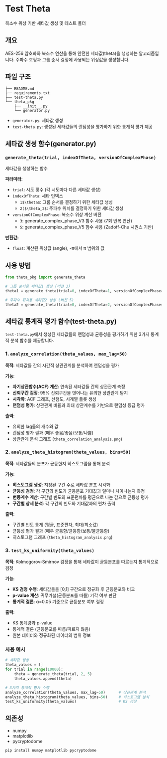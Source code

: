 # Test Theta

복소수 위상 기반 세타값 생성 및 테스트 폴더

## 개요

AES-256 암호화와 복소수 연산을 통해 안전한 세타값(theta)을 생성하는 알고리즘입니다. 
주파수 호핑과 그룹 순서 결정에 사용되는 위상값을 생성합니다.

## 파일 구조
```
├── README.md
├── requirements.txt
├── test-theta.py
└── theta_pkg
    ├── __init__.py
    └── generator.py
```
- `generator.py`: 세타값 생성
- `test-theta.py`: 생성된 세타값들의 랜덤성을 평가하기 위한 통계적 평가 제공

## 세타값 생성 함수(generator.py)

### `generate_theta(trial, indexOfTheta, versionOfComplexPhase)`

세타값을 생성하는 함수

**파라미터:**
- `trial`: 시도 횟수 (각 시도마다 다른 세타값 생성)
- `indexOfTheta`: 세타 인덱스
  - `1$\theta$`: 그룹 순서를 결정하기 위한 세타값 생성
  - `2($\theta_2$`: 주파수 위치를 결정하기 위한 세타값 생성
- `versionOfComplexPhase`: 복소수 위상 계산 버전
  - `3`: generate_complex_phase_V3 함수 사용 (7회 반복 연산)
  - `5`: generate_complex_phase_V5 함수 사용 (Zadoff-Chu 시퀀스 기반)

**반환값:**
- `float`: 계산된 위상값 (angle), -π에서 π 범위의 값

## 사용 방법

```python
from theta_pkg import generate_theta

# 그룹 순서용 세타값1 생성 (버전 3)
theta1 = generate_theta(trial=0, indexOfTheta=1, versionOfComplexPhase=3)

# 주파수 위치용 세타값2 생성 (버전 5)
theta2 = generate_theta(trial=0, indexOfTheta=2, versionOfComplexPhase=5)
```

## 세타값 통계적 평가 함수(test-theta.py)

`test-theta.py`에서 생성된 세타값들의 랜덤성과 균등성을 평가하기 위한 3가지 통계적 분석 함수를 제공합니다.

### 1. `analyze_correlation(theta_values, max_lag=50)`

**목적**: 세타값들 간의 시간적 상관관계를 분석하여 랜덤성을 평가

**기능**:
- **자기상관함수(ACF) 계산**: 연속된 세타값들 간의 상관관계 측정
- **신뢰구간 검정**: 95% 신뢰구간을 벗어나는 유의한 상관관계 탐지
- **시각화**: ACF 그래프, 산점도, 시계열 플롯 생성
- **랜덤성 평가**: 상관관계 비율과 최대 상관계수를 기반으로 랜덤성 등급 평가

**출력**: 
- 유의한 lag들의 개수와 값
- 랜덤성 평가 결과 (매우 좋음/좋음/보통/나쁨)
- 상관관계 분석 그래프 (`theta_correlation_analysis.png`)

### 2. `analyze_theta_histogram(theta_values, bins=50)`

**목적**: 세타값들의 분포가 균등한지 히스토그램을 통해 분석

**기능**:
- **히스토그램 생성**: 지정된 구간 수로 세타값 분포 시각화
- **균등성 검정**: 각 구간의 빈도가 균등분포 기대값과 얼마나 차이나는지 측정
- **변동계수 계산**: 구간별 빈도의 표준편차를 평균으로 나눈 값으로 균등성 평가
- **구간별 상세 분석**: 각 구간의 빈도와 기대값과의 편차 출력

**출력**:
- 구간별 빈도 통계 (평균, 표준편차, 최대/최소값)
- 균등성 평가 결과 (매우 균등함/균등함/보통/불균등함)
- 히스토그램 그래프 (`theta_histogram_analysis.png`)

### 3. `test_ks_uniformity(theta_values)`

**목적**: Kolmogorov-Smirnov 검정을 통해 세타값이 균등분포를 따르는지 통계적으로 검정

**기능**:
- **KS 검정 수행**: 세타값들을 [0,1] 구간으로 정규화 후 균등분포와 비교
- **p-value 계산**: 귀무가설(균등분포를 따름) 기각 여부 판단
- **통계적 결론**: α=0.05 기준으로 균등분포 여부 결정

**출력**:
- KS 통계량과 p-value
- 통계적 결론 (균등분포를 따름/따르지 않음)
- 원본 데이터와 정규화된 데이터의 범위 정보

### 사용 예시

```python
# 세타값 생성
theta_values = []
for trial in range(10000):
    theta = generate_theta(trial, 2, 5)
    theta_values.append(theta)

# 3가지 통계적 평가 수행
analyze_correlation(theta_values, max_lag=50)      # 상관관계 분석
analyze_theta_histogram(theta_values, bins=50)     # 히스토그램 분석  
test_ks_uniformity(theta_values)                   # KS 검정
```

## 의존성

- numpy
- matplotlib
- pycryptodome

```bash
pip install numpy matplotlib pycryptodome
```

